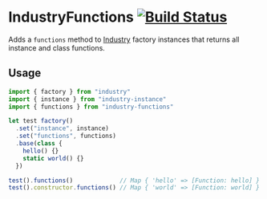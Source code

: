 # IndustryFunctions [![Build Status](https://travis-ci.org/invrs/industry-functions.svg?branch=master)](https://travis-ci.org/invrs/industry-functions)

Adds a `functions` method to [Industry](https://github.com/invrs/industry) factory instances that returns all instance and class functions.

## Usage

```js
import { factory } from "industry"
import { instance } from "industry-instance"
import { functions } from "industry-functions"

let test factory()
  .set("instance", instance)
  .set("functions", functions)
  .base(class {
    hello() {}
    static world() {}
  })

test().functions()             // Map { 'hello' => [Function: hello] }
test().constructor.functions() // Map { 'world' => [Function: world] }
```
